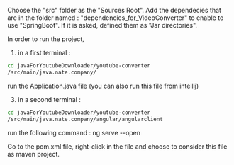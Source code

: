 Choose the "src" folder as the "Sources Root".
Add the dependecies that are in the folder named : 
"dependencies_for_VideoConverter"
to enable to use "SpringBoot".
If it is asked, defined them as "Jar directories".


In order to run the project, 

1) in a first terminal :
```bash
cd javaForYoutubeDownloader/youtube-converter
/src/main/java.nate.company/
```
run the Application.java file
(you can also run this file from intellij)


3) in a second terminal :
```bash 
cd javaForYoutubeDownloader/youtube-converter
/src/main/java.nate.company/angular/angularclient
```
run the following command : 
ng serve --open

Go to the pom.xml file, right-click in the file and choose to 
consider this file as maven project.





